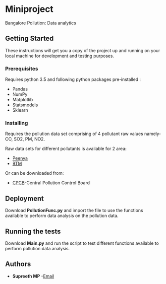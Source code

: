 # Miniproject
Bangalore Pollution: Data analytics

## Getting Started
These instructions will get you a copy of the project up and running on your local machine for development and testing purposes.

### Prerequisites

  Requires python 3.5 and following python packages pre-installed :
* Pandas 
* NumPy
* Matplotlib
* Statsmodels
* Sklearn

### Installing

Requires the pollution data set comprising of 4 pollutant raw values namely- CO, SO2, PM, NO2.
  
  Raw data sets for different pollutants is available for 2 area:
  * [Peenya](https://github.com/supreeth2812/Miniproject/tree/master/PEENYA)
  * [BTM](https://github.com/supreeth2812/Miniproject/tree/master/BTM)
  
  Or can be downloaded from:
  * [CPCB](http://www.cpcb.gov.in/CAAQM/frmUserAvgReportCriteria.aspx)-Central Pollution Control Board

## Deployment

  Download **PollutionFunc.py** and import the file to use the functions available to perform data analysis on the pollution data.

## Running the tests

  Download **Main.py** and run the script to test different functions available to perform pollution data analysis.
  
## Authors

* **Supreeth MP** -[Email](supreeth2812@gmail.com)

